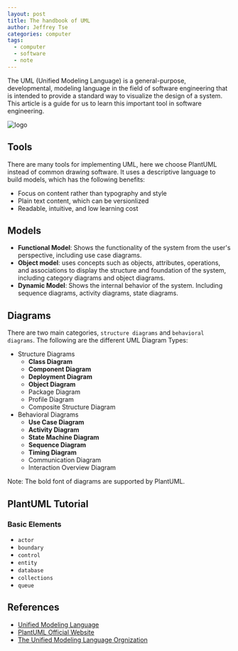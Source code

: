 ```yaml
---
layout: post
title: The handbook of UML
author: Jeffrey Tse
categories: computer
tags:
  - computer
  - software
  - note
---
```


The UML (Unified Modeling Language) is a general-purpose, developmental,
modeling language in the field of software engineering that is intended to
provide a standard way to visualize the design of a system. This article is
a guide for us to learn this important tool in software engineering.

![logo](https://upload.wikimedia.org/wikipedia/commons/thumb/d/d5/UML_logo.svg/440px-UML_logo.svg.png)

## Tools

There are many tools for implementing UML, here we choose PlantUML instead of
common drawing software. It uses a descriptive language to build models, which
has the following benefits:

- Focus on content rather than typography and style
- Plain text content, which can be versionlized
- Readable, intuitive, and low learning cost

## Models

- __Functional Model__: Shows the functionality of the system from the user's
  perspective, including use case diagrams.
- __Object model__: uses concepts such as objects, attributes, operations, and
  associations to display the structure and foundation of the system, including
  category diagrams and object diagrams.
- __Dynamic Model__: Shows the internal behavior of the system. Including sequence
  diagrams, activity diagrams, state diagrams.

## Diagrams

There are two main categories, `structure diagrams` and `behavioral diagrams`.
The following are the different UML Diagram Types:

- Structure Diagrams
  - __Class Diagram__
  - __Component Diagram__
  - __Deployment Diagram__
  - __Object Diagram__
  - Package Diagram
  - Profile Diagram
  - Composite Structure Diagram
- Behavioral Diagrams
  - __Use Case Diagram__
  - __Activity Diagram__
  - __State Machine Diagram__
  - __Sequence Diagram__
  - __Timing Diagram__
  - Communication Diagram
  - Interaction Overview Diagram

Note: The bold font of diagrams are supported by PlantUML.

## PlantUML Tutorial

### Basic Elements

- `actor`
- `boundary`
- `control`
- `entity`
- `database`
- `collections`
- `queue`

## References

- [Unified Modeling Language](https://www.wikiwand.com/en/Unified_Modeling_Language)
- [PlantUML Official Website](https://plantuml.com/)
- [The Unified Modeling Language Orgnization](https://www.uml-diagrams.org/)
